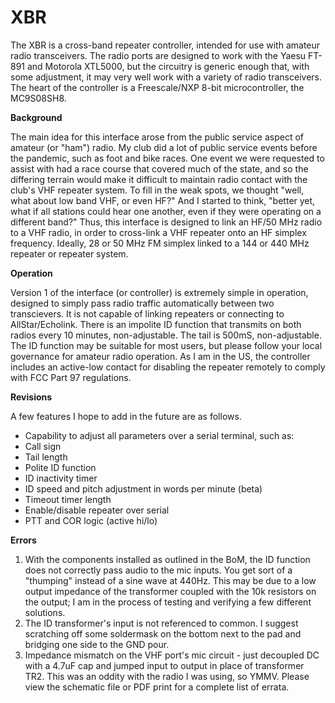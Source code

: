 # XBR
The XBR is a cross-band repeater controller, intended for use with amateur radio transceivers. The radio ports are designed to work with the Yaesu FT-891 and Motorola XTL5000, but the circuitry is generic enough that, with some adjustment, it may very well work with a variety of radio transceivers. The heart of the controller is a Freescale/NXP 8-bit microcontroller, the MC9S08SH8.

**Background**

The main idea for this interface arose from the public service aspect of amateur (or "ham") radio. My club did a lot of public service events before the pandemic, such as foot and bike races. One event we were requested to assist with had a race course that covered much of the state, and so the differing terrain would make it difficult to maintain radio contact with the club's VHF repeater system. To fill in the weak spots, we thought "well, what about low band VHF, or even HF?" And I started to think, "better yet, what if all stations could hear one another, even if they were operating on a different band?" Thus, this interface is designed to link an HF/50 MHz radio to a VHF radio, in order to cross-link a VHF repeater onto an HF simplex frequency. Ideally, 28 or 50 MHz FM simplex linked to a 144 or 440 MHz repeater or repeater system.

**Operation**

Version 1 of the interface (or controller) is extremely simple in operation, designed to simply pass radio traffic automatically between two transcievers. It is not capable of linking repeaters or connecting to AllStar/Echolink. There is an impolite ID function that transmits on both radios every 10 minutes, non-adjustable. The tail is 500mS, non-adjustable. The ID function may be suitable for most users, but please follow your local governance for amateur radio operation. As I am in the US, the controller includes an active-low contact for disabling the repeater remotely to comply with FCC Part 97 regulations.

**Revisions**

A few features I hope to add in the future are as follows.
- Capability to adjust all parameters over a serial terminal, such as:
- Call sign
- Tail length
- Polite ID function
- ID inactivity timer
- ID speed and pitch adjustment in words per minute (beta)
- Timeout timer length
- Enable/disable repeater over serial
- PTT and COR logic (active hi/lo)

**Errors**

1) With the components installed as outlined in the BoM, the ID function does not correctly pass audio to the mic inputs. You get sort of a "thumping" instead of a sine wave at 440Hz. This may be due to a low output impedance of the transformer coupled with the 10k resistors on the output; I am in the process of testing and verifying a few different solutions. 
2) The ID transformer's input is not referenced to common. I suggest scratching off some soldermask on the bottom next to the pad and bridging one side to the GND pour.
3) Impedance mismatch on the VHF port's mic circuit - just decoupled DC with a 4.7uF cap and jumped input to output in place of transformer TR2. This was an oddity with the radio I was using, so YMMV. 
Please view the schematic file or PDF print for a complete list of errata. 
